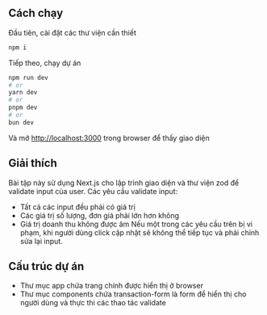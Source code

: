 
## Cách chạy
Đầu tiên, cài đặt các thư viện cần thiết

```bash
npm i
```
Tiếp theo, chạy dự án

```bash
npm run dev
# or
yarn dev
# or
pnpm dev
# or
bun dev
```

Và mở [http://localhost:3000](http://localhost:3000) trong browser để thấy giao diện

## Giải thích

Bài tập này sử dụng Next.js cho lập trình giao diện và thư viện zod để validate input của user. Các yêu cầu validate input:
- Tất cả các input đều phải có giá trị
- Các giá trị số lượng, đơn giá phải lớn hơn không
- Giá trị doanh thu không được âm
Nếu một trong các yêu cầu trên bị vi phạm, khi người dùng click cập nhật sẽ không thể tiếp tục và phải chỉnh sửa lại input.

## Cấu trúc dự án
- Thư mục app chứa trang chính được hiển thị ở browser
- Thư mục components chứa transaction-form là form để hiển thị cho người dùng và thực thi các thao tác validate